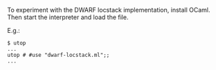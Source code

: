 To experiment with the DWARF locstack implementation, install OCaml.
Then start the interpreter and load the file.

E.g.:

```
$ utop
...
utop # #use "dwarf-locstack.ml";;
...
```
